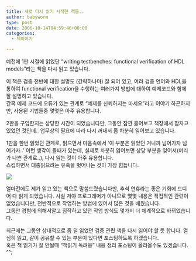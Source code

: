 ```yaml
---
title: 새로 다시 읽기 시작한 책들..
author: babyworm
type: post
date: 2006-10-14T04:59:46+00:00
categories:
  - 책이야기

---
```

예전에 1판 시절에 읽었단 &#8220;writing testbenches: functional verification of HDL models&#8221;라는 책을 다시 읽고 있습니다.

이 책은 검증 전반에 대한 설명도 (간략하나마) 잘 되어 있고, 여러 검증 언어와 HDL을 통하여 functional verification을 수행하는 여러가지 방법에 대하여 예제코드와 함께 잘 설명하고 있습니다.
<br>
간혹 예제 코드에 오류가 있는 관계로 &#8220;예제를 신뢰하지는 마세요&#8221;라고 이야기 하곤하지만, 사용된 기법들중 몇몇은 아주 유용합니다.

2판을 구입한지는 상당한 시간이 되었습니다만, 그동안 잠깐 훓어보고 책장에서 잠자고 있었던 것인데..
업무상의 필요에 따라 다시 꺼내서 좀 차분히 읽어보고 있습니다.

1판을 한번 읽었던 관계로, 읽으면서 마음속에서 &#8216;이 부분은 읽었던 거니까 넘어가자 넘어가자..&#8217; 이런 생각이 들때가 있는데, 실제로 차분히 읽어보면 상당 부분을 잊어서(머리가 나쁜 관계로..), 다시 읽는 것이 아주 유용합니다.
<br>
스킵하면서 대충읽으려는 유혹을 벗어나는 것이 가장 힘듭니다.

<img decoding="async" src="https://image.aladdin.co.kr/coveretc/book/covermini/8991268072_1.jpg" >

얼마전에도 제가 읽고 있는 책으로 말씀드렸습니다만, 추석 연휴라는 좋은 기회에 드디어 다 읽게 되었습니다. 사실 저야 프로그래머가 아니므로 몇몇 내용은 직접적인 관련이 없었습니다만, 전반적으로 작업하는 방법에 있어서 많은 것을 배웠습니다.
<br>
그동안 경험에 의해서알고 짐작하고 있던 작업 방식도 몇가지 더 체계적으로 바뀌었습니다.

최근에는 그동안 상대적으로 좀 덜 읽었던 검증 관련 책을 다시 읽어야 할 듯 합니다. 열심히 읽고, 같이 공유할 수 있는 부분이 있다면 포스팅하도록 하겠습니다.
<br>
혹은 책 읽기가 잘 안될때 &#8220;책읽기 독려용&#8221; 내용 정리 포스팅이 올라올수도 있겠습니다. ^^;
